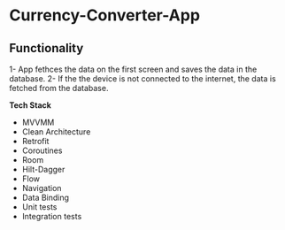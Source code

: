 # Currency-Converter-App

## Functionality
1- App fethces the data on the first screen and saves the data in the database.
2- If the the device is not connected to the internet, the data is fetched from the database.

**Tech Stack**
- MVVMM
- Clean Architecture
- Retrofit
- Coroutines
- Room
- Hilt-Dagger
- Flow
- Navigation
- Data Binding
- Unit tests
- Integration tests
